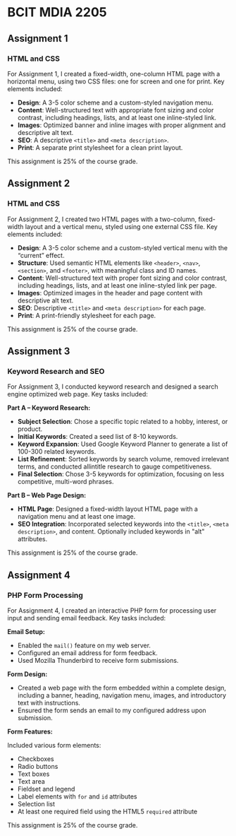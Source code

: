 # BCIT MDIA 2205

## Assignment 1
### HTML and CSS

For Assignment 1, I created a fixed-width, one-column HTML page with a horizontal menu, using two CSS files: one for screen and one for print. Key elements included:

- **Design**: A 3-5 color scheme and a custom-styled navigation menu.
- **Content**: Well-structured text with appropriate font sizing and color contrast, including headings, lists, and at least one inline-styled link.
- **Images**: Optimized banner and inline images with proper alignment and descriptive alt text.
- **SEO**: A descriptive `<title>` and `<meta description>`.
- **Print**: A separate print stylesheet for a clean print layout.

This assignment is 25% of the course grade.

## Assignment 2
### HTML and CSS

For Assignment 2, I created two HTML pages with a two-column, fixed-width layout and a vertical menu, styled using one external CSS file. Key elements included:

- **Design**: A 3-5 color scheme and a custom-styled vertical menu with the “current” effect.
- **Structure**: Used semantic HTML elements like `<header>`, `<nav>`, `<section>`, and `<footer>`, with meaningful class and ID names.
- **Content**: Well-structured text with proper font sizing and color contrast, including headings, lists, and at least one inline-styled link per page.
- **Images**: Optimized images in the header and page content with descriptive alt text.
- **SEO**: Descriptive `<title>` and `<meta description>` for each page.
- **Print**: A print-friendly stylesheet for each page.

This assignment is 25% of the course grade.

## Assignment 3
### Keyword Research and SEO

For Assignment 3, I conducted keyword research and designed a search engine optimized web page. Key tasks included:

**Part A – Keyword Research:**

- **Subject Selection**: Chose a specific topic related to a hobby, interest, or product.
- **Initial Keywords**: Created a seed list of 8-10 keywords.
- **Keyword Expansion**: Used Google Keyword Planner to generate a list of 100-300 related keywords.
- **List Refinement**: Sorted keywords by search volume, removed irrelevant terms, and conducted allintitle research to gauge competitiveness.
- **Final Selection**: Chose 3-5 keywords for optimization, focusing on less competitive, multi-word phrases.

**Part B – Web Page Design:**

- **HTML Page**: Designed a fixed-width layout HTML page with a navigation menu and at least one image.
- **SEO Integration**: Incorporated selected keywords into the `<title>`, `<meta description>`, and content. Optionally included keywords in "alt" attributes.

This assignment is 25% of the course grade.

## Assignment 4
### PHP Form Processing

For Assignment 4, I created an interactive PHP form for processing user input and sending email feedback. Key tasks included:

**Email Setup:**

- Enabled the `mail()` feature on my web server.
- Configured an email address for form feedback.
- Used Mozilla Thunderbird to receive form submissions.

**Form Design:**

- Created a web page with the form embedded within a complete design, including a banner, heading, navigation menu, images, and introductory text with instructions.
- Ensured the form sends an email to my configured address upon submission.

**Form Features:**

Included various form elements:
- Checkboxes
- Radio buttons
- Text boxes
- Text area
- Fieldset and legend
- Label elements with `for` and `id` attributes
- Selection list
- At least one required field using the HTML5 `required` attribute

This assignment is 25% of the course grade.

